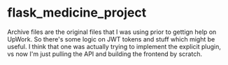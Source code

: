 # flask_medicine_project


Archive files are the original files that I was using prior to gettign help on UpWork. So there's some logic on JWT tokens and stuff which might be useful. I think that one was actually trying to implement the explicit plugin, vs now I'm just pulling the API and building the frontend by scratch.
